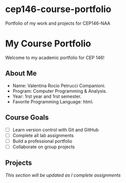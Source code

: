 # cep146-course-portfolio
Portfolio of my work and projects for CEP146-NAA

# My Course Portfolio
 
Welcome to my academic portfolio for CEP 146!
 
## About Me
- Name: Valentina Rocio Petrucci Companioni.
- Program: Computer Programming & Analysis.
- Year: 1rst year and 1rst semester.
- Favorite Programming Language: html.
 
## Course Goals
- [ ] Learn version control with Git and GitHub
- [ ] Complete all lab assignments
- [ ] Build a professional portfolio
- [ ] Collaborate on group projects
 
## Projects
*This section will be updated as I complete assignments*
